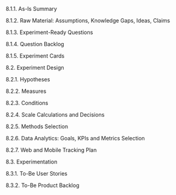 8.1.1. As-Is Summary

8.1.2. Raw Material: Assumptions, Knowledge Gaps, Ideas, Claims

8.1.3. Experiment-Ready Questions

8.1.4. Question Backlog

8.1.5. Experiment Cards

8.2. Experiment Design 

8.2.1. Hypotheses

8.2.2. Measures

8.2.3. Conditions

8.2.4. Scale Calculations and Decisions

8.2.5. Methods Selection


8.2.6. Data Analytics: Goals, KPIs and Metrics Selection

8.2.7. Web and Mobile Tracking Plan

8.3. Experimentation 

8.3.1. To-Be User Stories

8.3.2. To-Be Product Backlog 
